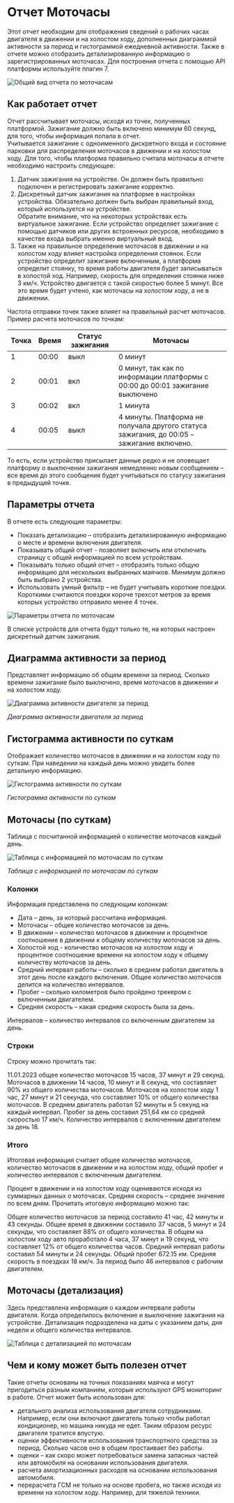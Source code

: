 # Отчет Моточасы

Этот отчет необходим для отображения сведений о рабочих часах двигателя в движении и на холостом ходу, дополненных диаграммой активности за период и гистограммой ежедневной активности. Также в отчете можно отобразить детализированную информацию о зарегистрированных моточасах. Для построения отчета с помощью API платформы используйте плагин 7.

![Общий вид отчета по моточасам](https://www.navixy.ru/wp-content/uploads/2023/09/browser_fldjdqw3em1.png)

## Как работает отчет

Отчет рассчитывает моточасы, исходя из точек, полученных платформой. Зажигание должно быть включено минимум 60 секунд, для того, чтобы информация попала в отчет.  
Учитывается зажигание с одноименного дискретного входа и состояние парковки для распределения моточасов в движении и на холостом ходу. Для того, чтобы платформа правильно считала моточасы в отчете необходимо настроить следующее:

1. Датчик зажигания на устройстве. Он должен быть правильно подключен и регистрировать зажигание корректно.
2. Дискретный датчик зажигания на платформе в настройках устройства. Обязательно должен быть выбран правильный вход, который используется на устройстве.  
Обратите внимание, что на некоторых устройствах есть виртуальное зажигание. Если устройство определяет зажигание с помощью датчиков или других встроенных ресурсов, необходимо в качестве входа выбрать именно виртуальный вход.
3. Также на правильное определение моточасов в движении и на холостом ходу влияет настройка определения стоянок. Если устройство определит зажигание включенным, а платформа определит стоянку, то время работы двигателя будет записываться в холостой ход. Например, скорость для определения стоянки ниже 3 км/ч. Устройство двигается с такой скоростью более 5 минут. Все это время будет учтено, как моточасы на холостом ходу, а не в движении.

Частота отправки точек также влияет на правильный расчет моточасов. Пример расчета моточасов по точкам:

| Точка | Время | Статус зажигания | Моточасы |
| --- | --- | --- | --- |
| 1   | 00:00 | выкл | 0 минут |
| 2   | 00:01 | вкл | 0 минут, так как по информации платформы с 00:00 до 00:01 зажигание выключено |
| 3   | 00:02 | вкл | 1 минута |
| 4   | 00:05 | выкл | 4 минуты. Платформа не получала другого статуса зажигания, до 00:05 – зажигание включено. |

То есть, если устройство присылает данные редко и не оповещает платформу о выключении зажигания немедленно новым сообщением – все время до этого сообщения будет учитываться по статусу зажигания в предыдущей точке.

## Параметры отчета

В отчете есть следующие параметры:

- Показать детализацию – отобразить детализированную информацию о месте и времени включения двигателя.
- Показывать общий отчет - позволяет включить или отключить страницу с общей информацией по всем устройствам.
- Показывать только общий отчет – отобразить только общую информацию для нескольких выбранных маячков. Минимум должно быть выбрано 2 устройства.
- Использовать умный фильтр – не будет учитывать короткие поездки. Короткими считаются поездки короче трехсот метров за время которых устройство отправило менее 4 точек.

![Параметры отчета по моточасам](https://www.navixy.ru/wp-content/uploads/2023/09/2-11-2.png)

В списке устройств для отчета будут только те, на которых настроен дискретный датчик зажигания.

## Диаграмма активности за период

Представляет информацию об общем времени за период. Сколько времени зажигание было выключено, время моточасов в движении и на холостом ходу.

![Диаграмма активности двигателя за период](https://www.navixy.ru/wp-content/uploads/2023/09/3-11-2.png)

*Диаграмма активности двигателя за период*

## Гистограмма активности по суткам

Отображает количество моточасов в движении и на холостом ходу по суткам. При наведении на каждый день можно увидеть более детальную информацию.

![Гистограмма активности по суткам](https://www.navixy.ru/wp-content/uploads/2023/09/43.png)

*Гистограмма активности по суткам*

## Моточасы (по суткам)

Таблица с посчитанной информацией о количестве моточасов каждый день.

![Таблица с информацией по моточасам по суткам](https://www.navixy.ru/wp-content/uploads/2023/09/5-13.png)

*Таблица с информацией по моточасам по суткам*

### Колонки

Информация представлена по следующим колонкам:

- Дата – день, за который рассчитана информация.
- Моточасы – общее количество моточасов за день.
- В движении – количество моточасов в движении и процентное соотношение в движении к общему количеству моточасов за день.
- Холостой ход - количество моточасов на холостом ходу и процентное соотношение времени на холостом ходу к общему количеству моточасов за день.
- Средний интервал работы – сколько в среднем работал двигатель в этот день после каждого включения. Общее количество моточасов делится на количество интервалов.
- Пробег – сколько километров было пройдено трекером с включенным двигателем.
- Средняя скорость – какая средняя скорость была за день.

Интервалов – количество интервалов со включенным двигателем за день.

### Строки

Строку можно прочитать так:

11.01.2023 общее количество моточасов 15 часов, 37 минут и 29 секунд. Моточасов в движении 14 часов, 10 минут и 8 секунд, что составляет 90% из общего количества моточасов. Моточасов на холостом ходу 1 час, 27 минут и 21 секунда, что составляет 10% от общего количества моточасов. В среднем двигатель работал 52 минуты и 5 секунд на каждый интервал. Пробег за день составил 251,64 км со средней скоростью 17 км/ч. Количество интервалов с включенным двигателем за день 18.

### Итого

Итоговая информация считает общее количество моточасов, количество моточасов в движении и на холостом ходу, общий пробег и количество интервалов с включенным двигателем.

Процент в движении и на холостом ходу оцениваются исходя из суммарных данных о моточасах. Средняя скорость – среднее значение по всем дням. Прочитать итоговую информацию можно так:

Общее количество моточасов за период составило 41 час, 42 минуты и 43 секунды. Общее время в движении составило 37 часов, 5 минут и 24 секунды, что составляет 88% от общего количества. В общем на холостом ходу авто проработало 4 часа, 37 минут и 19 секунд, что составляет 12% от общего количества часов. Средний интервал работы составил 54 минуты и 24 секунды. Общий пробег 672.15 км. Средняя скорость в поездках 18 км/ч. За период было 46 интервалов с рабочим двигателем.

## Моточасы (детализация)

Здесь представлена информация о каждом интервале работы двигателя. Когда определилось включение и выключение зажигания на устройстве. Детализация подразделена на даты с указанием даты, дня недели и общего количества интервалов.

![Таблица с детализацией по моточасам](https://www.navixy.ru/wp-content/uploads/2023/09/6-11-1.png)

## Чем и кому может быть полезен отчет

Такие отчеты основаны на точных показаниях маячка и могут пригодиться разным компаниям, которые используют GPS мониторинг в работе. Отчет может быть использован для:

- детального анализа использования двигателя сотрудниками. Например, если они включают двигатель только чтобы работал кондиционер, но машина никуда не едет. Таким образом ресурс двигателя тратится впустую.
- оценки эффективности использования транспортного средства за период. Сколько часов оно в общем простаивает без работы.
- оценки – как скоро может потребоваться замена запасных частей или автомобиля на основании использования двигателя.
- расчета амортизационных расходов на основании использования автомобиля.
- перерасчета ГСМ не только на основе пробега, но также исходя из времени на холостом ходу. Например, для тяжелой техники.